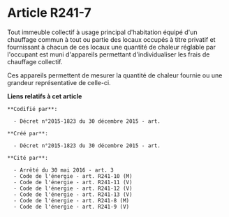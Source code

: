# Article R241-7

Tout immeuble collectif à usage principal d'habitation équipé d'un chauffage commun à tout ou partie des locaux occupés à
titre privatif et fournissant à chacun de ces locaux une quantité de chaleur réglable par l'occupant est muni d'appareils
permettant d'individualiser les frais de chauffage collectif.

Ces appareils permettent de mesurer la quantité de chaleur fournie ou une grandeur représentative de celle-ci.

**Liens relatifs à cet article**

	**Codifié par**:

	  - Décret n°2015-1823 du 30 décembre 2015 - art.

	**Créé par**:

	  - Décret n°2015-1823 du 30 décembre 2015 - art.

	**Cité par**:

	  - Arrêté du 30 mai 2016 - art. 3
	  - Code de l'énergie - art. R241-10 (M)
	  - Code de l'énergie - art. R241-11 (V)
	  - Code de l'énergie - art. R241-12 (V)
	  - Code de l'énergie - art. R241-13 (V)
	  - Code de l'énergie - art. R241-8 (M)
	  - Code de l'énergie - art. R241-9 (V)
